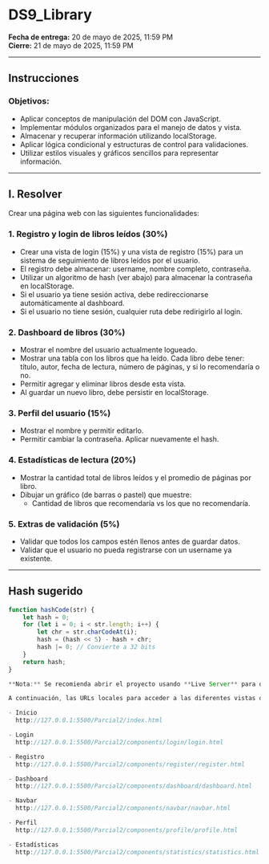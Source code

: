 # DS9_Library

**Fecha de entrega:** 20 de mayo de 2025, 11:59 PM  
**Cierre:** 21 de mayo de 2025, 11:59 PM  

---

## Instrucciones

### Objetivos:

- Aplicar conceptos de manipulación del DOM con JavaScript.
- Implementar módulos organizados para el manejo de datos y vista.
- Almacenar y recuperar información utilizando localStorage.
- Aplicar lógica condicional y estructuras de control para validaciones.
- Utilizar estilos visuales y gráficos sencillos para representar información.

---

## I. Resolver

Crear una página web con las siguientes funcionalidades:

### 1. Registro y login de libros leídos (30%)

- Crear una vista de login (15%) y una vista de registro (15%) para un sistema de seguimiento de libros leídos por el usuario.
- El registro debe almacenar: username, nombre completo, contraseña.
- Utilizar un algoritmo de hash (ver abajo) para almacenar la contraseña en localStorage.
- Si el usuario ya tiene sesión activa, debe redireccionarse automáticamente al dashboard.
- Si el usuario no tiene sesión, cualquier ruta debe redirigirlo al login.

### 2. Dashboard de libros (30%)

- Mostrar el nombre del usuario actualmente logueado.
- Mostrar una tabla con los libros que ha leído. Cada libro debe tener: título, autor, fecha de lectura, número de páginas, y si lo recomendaría o no.
- Permitir agregar y eliminar libros desde esta vista.
- Al guardar un nuevo libro, debe persistir en localStorage.

### 3. Perfil del usuario (15%)

- Mostrar el nombre y permitir editarlo.
- Permitir cambiar la contraseña. Aplicar nuevamente el hash.

### 4. Estadísticas de lectura (20%)

- Mostrar la cantidad total de libros leídos y el promedio de páginas por libro.
- Dibujar un gráfico (de barras o pastel) que muestre:
  - Cantidad de libros que recomendaría vs los que no recomendaría.

### 5. Extras de validación (5%)

- Validar que todos los campos estén llenos antes de guardar datos.
- Validar que el usuario no pueda registrarse con un username ya existente.

---

## Hash sugerido

```javascript
function hashCode(str) {
    let hash = 0;
    for (let i = 0; i < str.length; i++) {
        let chr = str.charCodeAt(i);
        hash = (hash << 5) - hash + chr;
        hash |= 0; // Convierte a 32 bits
    }
    return hash;
}

**Nota:** Se recomienda abrir el proyecto usando **Live Server** para que todas las funcionalidades funcionen correctamente.

A continuación, las URLs locales para acceder a las diferentes vistas del proyecto:

- Inicio  
  http://127.0.0.1:5500/Parcial2/index.html

- Login  
  http://127.0.0.1:5500/Parcial2/components/login/login.html

- Registro  
  http://127.0.0.1:5500/Parcial2/components/register/register.html

- Dashboard  
  http://127.0.0.1:5500/Parcial2/components/dashboard/dashboard.html

- Navbar  
  http://127.0.0.1:5500/Parcial2/components/navbar/navbar.html

- Perfil  
  http://127.0.0.1:5500/Parcial2/components/profile/profile.html

- Estadísticas  
  http://127.0.0.1:5500/Parcial2/components/statistics/statistics.html

